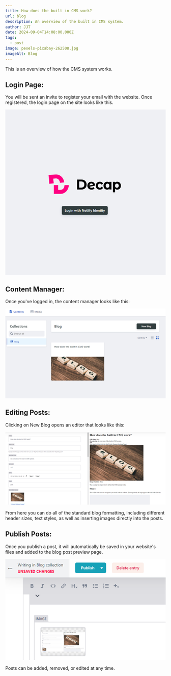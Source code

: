 ```yaml
---
title: How does the built in CMS work?
url: blog
description: An overview of the built in CMS system.
author: JJT
date: 2024-09-04T14:08:00.000Z
tags:
  - post
image: pexels-pixabay-262508.jpg
imageAlt: Blog
---
```

This is an overview of how the CMS system works. 

## Login Page:

You will be sent an invite to register your email with the website. Once registered, the login page on the site looks like this.

![](decap.png "Decap Login")

## Content Manager:

Once you've logged in, the content manager looks like this: 

![](cms.png "CMS Page")

## Editing Posts:

Clicking on New Blog opens an editor that looks like this:

![editor](blog-editor.png)

From here you can do all of the standard blog formatting, including different header sizes, text styles, as well as inserting images directly into the posts.

## Publish Posts:

Once you publish a post, it will automatically be saved in your website's files and added to the blog post preview page.

![](publish-post.png "publish")

Posts can be added, removed, or edited at any time.
